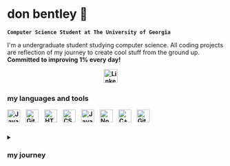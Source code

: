 # don bentley 🍎 

**`Computer Science Student at The University of Georgia`**

I'm a undergraduate student studying computer science. All coding projects are reflection of my journey to create cool stuff from the ground up. 
<b>Committed to improving 1% every day!<b>

<!-- Social icons section -->
<p align="center">
  <a href="https://www.linkedin.com/in/don-bentley/"><img width="32px" alt="LinkedIn" title="LinkedIn" src="https://i.imgur.com/yRpa1dQ.png"/></a>
  &#8287;&#8287;&#8287;&#8287;&#8287;
</p>


### my languages and tools
<img align="left" alt="Java" width="30px" style="padding-right:10px;" src="https://cdn.jsdelivr.net/gh/devicons/devicon/icons/java/java-original.svg"/>
<img align="left" alt="Git" width="30px" style="padding-right:10px;" src="https://cdn.jsdelivr.net/gh/devicons/devicon/icons/git/git-original.svg" />
<img align="left" alt="HTML" width="30px" style="padding-right:10px;" src="https://cdn.jsdelivr.net/gh/devicons/devicon/icons/html5/html5-plain.svg" />
<img align="left" alt="CSS" width="30px" style="padding-right:10px;" src="https://cdn.jsdelivr.net/gh/devicons/devicon/icons/css3/css3-plain.svg" />
<img align="left" alt="JavaScript" width="30px" style="padding-right:10px;" src="https://cdn.jsdelivr.net/gh/devicons/devicon/icons/javascript/javascript-plain.svg" />
<img align="left" alt="NodeJS" width="30px" style="padding-right:10px;" src="https://cdn.jsdelivr.net/gh/devicons/devicon/icons/nodejs/nodejs-original.svg" />
<img align="left" alt="C++" width="30px" style="padding-right:10px;" src="https://cdn.jsdelivr.net/gh/devicons/devicon/icons/cplusplus/cplusplus-line.svg" />
<img align="left" alt="GitHub" width="30px" style="padding-right:10px;" src="https://cdn.jsdelivr.net/gh/devicons/devicon/icons/github/github-original.svg" />
<br />

#
<details>
 <summary><h3>my journey</h3></summary>
   I started my coding journey as a naive computer science student with a passion to learn everything I could about programming -code, java, math. I acquired skills in Java during my freshman year and refined them with my knowledge of the tools present in JavaFX libraries while attempting to make simple games. After learning basic OOP principles, during my sophomore year I learned HTML, CSS, and JavaScript basics in pursuit of making something tangible. At the same time I improved my skills while providing private tutoring to underclassmen over Java principles. This year I have started working with React in efforts to bring responsive web design to the tools I was already creating. Learning more every day.
